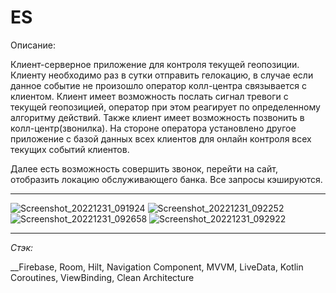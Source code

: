 # ES
Описание:

Клиент-серверное приложение для контроля текущей геопозиции. Клиенту необходимо раз в сутки отправить гелокацию, в случае если данное событие не произошло
оператор колл-центра связывается с клиентом. Клиент имеет возможность послать сигнал тревоги с текущей геопозицией, 
оператор при этом реагирует по  определенному алгоритму действий. Также клиент имеет возможность позвонить в колл-центр(звонилка). 
На стороне оператора установлено другое приложение с базой данных всех клиентов для онлайн контроля всех текущих событий клиентов.

Далее есть возможность совершить звонок, перейти на сайт, отобразить локацию обслуживающего банка. Все запросы кэшируются.

___
![Screenshot_20221231_091924](https://user-images.githubusercontent.com/26350957/210127988-ec05109a-4861-4bdf-bfd1-b50502e76a94.png)
![Screenshot_20221231_092252](https://user-images.githubusercontent.com/26350957/210127992-cd50fd3b-29fb-438f-82e0-3ac972911c0c.png)
![Screenshot_20221231_092658](https://user-images.githubusercontent.com/26350957/210127994-8807c8a9-afa1-4320-abcc-97987320f458.png)
![Screenshot_20221231_092922](https://user-images.githubusercontent.com/26350957/210127997-c229298f-690d-499a-bd32-77812645da56.png)
___
_Стэк:_

__Firebase, Room, Hilt, Navigation Component, MVVM, LiveData, Kotlin Coroutines, ViewBinding, Clean Architecture                
